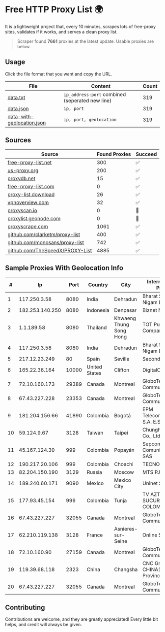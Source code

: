 
# Free HTTP Proxy List 🌍

It is a lightweight project that, every 10 minutes, scrapes lots of free-proxy sites, validates if it works, and serves a clean proxy list.


> Scraper found **7661** proxies at the latest update. Usable proxies are below.

## Usage

Click the file format that you want and copy the URL.


|File|Content|Count|
|----|-------|-----|
|[data.txt](https://raw.githubusercontent.com/themiralay/Proxy-List-World/master/data.txt)|`ip_address:port` combined (seperated new line)|319|
|[data.json](https://raw.githubusercontent.com/themiralay/Proxy-List-World/master/data.json)|`ip, port`|319|
|[data-with-geolocation.json](https://raw.githubusercontent.com/themiralay/Proxy-List-World/master/data-with-geolocation.json)|`ip, port, geolocation`|319|

## Sources

|Source|Found Proxies|Succeed|
|------|-------------|-------|
|[free-proxy-list.net](https://free-proxy-list.net)|300|✅|
|[us-proxy.org](https://www.us-proxy.org)|200|✅|
|[proxydb.net](http://proxydb.net)|15|✅|
|[free-proxy-list.com](https://free-proxy-list.com/?page=&port=&type%5B%5D=http&type%5B%5D=https&up_time=0&search=Search)|0|✅|
|[proxy-list.download](https://www.proxy-list.download/HTTP)|26|✅|
|[vpnoverview.com](https://vpnoverview.com/privacy/anonymous-browsing/free-proxy-servers)|32|✅|
|[proxyscan.io](https://www.proxyscan.io)|0|🚫|
|[proxylist.geonode.com](https://proxylist.geonode.com/api/proxy-list?limit=300&page=1&sort_by=lastChecked&sort_type=desc&protocols=http,https)|0|🚫|
|[proxyscrape.com](https://api.proxyscrape.com/v2/?request=displayproxies&protocol=http&timeout=10000&country=all&ssl=all&anonymity=all)|1061|✅|
|[github.com/clarketm/proxy-list](https://raw.githubusercontent.com/clarketm/proxy-list/master/proxy-list-raw.txt)|400|✅|
|[github.com/monosans/proxy-list](https://raw.githubusercontent.com/monosans/proxy-list/main/proxies/http.txt)|742|✅|
|[github.com/TheSpeedX/PROXY-List](https://raw.githubusercontent.com/TheSpeedX/PROXY-List/master/http.txt)|4885|✅|


## Sample Proxies With Geolocation Info

|#|Ip|Port|Country|City|Internet Service Provider|
|-|--|----|-------|----|-------------------------|
|1|117.250.3.58|8080|India|Dehradun|Bharat Sanchar Nigam Ltd|
|2|182.253.140.250|8080|Indonesia|Denpasar|Biznet Networks|
|3|1.1.189.58|8080|Thailand|Khwaeng Thung Song Hong|TOT Public Company Limited|
|4|117.250.3.58|8080|India|Dehradun|Bharat Sanchar Nigam Ltd|
|5|217.12.23.249|80|Spain|Seville|Secondary Node|
|6|165.22.36.164|10000|United States|Clifton|DigitalOcean, LLC|
|7|72.10.160.173|29389|Canada|Montreal|GloboTech Communications|
|8|67.43.227.228|23353|Canada|Montreal|GloboTech Communications|
|9|181.204.156.66|41890|Colombia|Bogotá|EPM Telecomunicaciones S.A. E.S.P.|
|10|59.124.9.67|3128|Taiwan|Taipei|Chunghwa Telecom Co., Ltd.|
|11|45.167.124.30|999|Colombia|Popayán|Sepcom Comunicaciones SAS|
|12|190.217.20.106|999|Colombia|Choachi|TECNOLOGÍA|
|13|82.204.150.190|3129|Russia|Moscow|MTS PJSC|
|14|189.240.60.171|9090|Mexico|Mexico City|Uninet S.A. de C.V.|
|15|177.93.45.154|999|Colombia|Tunja|TV AZTECA SUCURSAL COLOMBIA|
|16|67.43.227.227|32055|Canada|Montreal|GloboTech Communications|
|17|62.210.119.138|3128|France|Asnieres-sur-Seine|Online S.A.S.|
|18|72.10.160.90|27159|Canada|Montreal|GloboTech Communications|
|19|119.39.68.118|2323|China|Changsha|CNC Group CHINA169 Hunan Province Network|
|20|67.43.227.227|32055|Canada|Montreal|GloboTech Communications|



## Contributing

Contributions are welcome, and they are greatly appreciated! Every
little bit helps, and credit will always be given.

